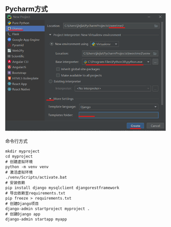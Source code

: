 Pycharm方式
![New Project...](01.png)
---
命令行方式
```shell script
mkdir myproject
cd myproject
# 创建虚拟环境
python -m venv venv
# 激活虚拟环境
./venv/Scripts/activate.bat
# 安装依赖
pip install django mysqlclient djangorestframework
# 导出依赖至requirements.txt
pip freeze > requirements.txt
# 创建Django项目
django-admin startproject myproject .
# 创建Django app
django-admin startapp myapp
```
